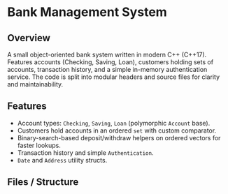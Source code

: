 # Bank Management System 

## Overview
A small object-oriented bank system written in modern C++ (C++17).  
Features accounts (Checking, Saving, Loan), customers holding sets of accounts, transaction history, and a simple in-memory authentication service. The code is split into modular headers and source files for clarity and maintainability.

## Features
- Account types: `Checking`, `Saving`, `Loan` (polymorphic `Account` base).
- Customers hold accounts in an ordered `set` with custom comparator.
- Binary-search-based deposit/withdraw helpers on ordered vectors for faster lookups.
- Transaction history and simple `Authentication`.
- `Date` and `Address` utility structs.

## Files / Structure
